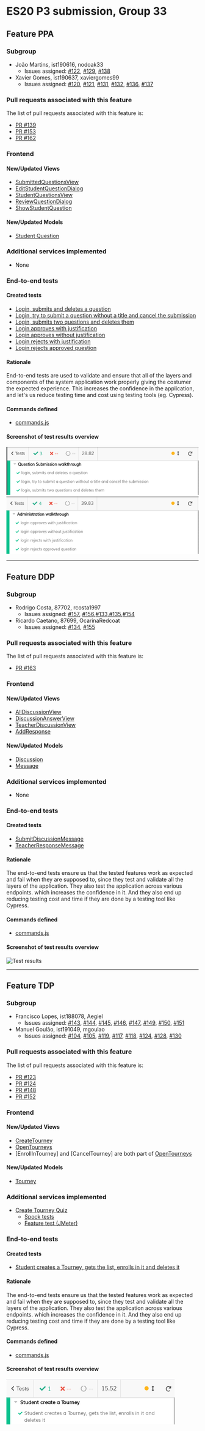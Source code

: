 # ES20 P3 submission, Group 33

## Feature PPA

### Subgroup

 - João Martins, ist190616, nodoak33
   + Issues assigned: [#122](https://github.com/tecnico-softeng/es20tg_33-project/issues/122), [#129](https://github.com/tecnico-softeng/es20tg_33-project/issues/129), [#138](https://github.com/tecnico-softeng/es20tg_33-project/issues/138)
 - Xavier Gomes, ist190637, xaviergomes99
   + Issues assigned: [#120](https://github.com/tecnico-softeng/es20tg_33-project/issues/120), [#121](https://github.com/tecnico-softeng/es20tg_33-project/issues/121), [#131](https://github.com/tecnico-softeng/es20tg_33-project/issues/131), [#132](https://github.com/tecnico-softeng/es20tg_33-project/issues/132), [#136](https://github.com/tecnico-softeng/es20tg_33-project/issues/136), [#137](https://github.com/tecnico-softeng/es20tg_33-project/issues/137)
 
### Pull requests associated with this feature

The list of pull requests associated with this feature is:

 - [PR #139](https://github.com/tecnico-softeng/es20tg_33-project/pull/139)
 - [PR #153](https://github.com/tecnico-softeng/es20tg_33-project/pull/153)
 - [PR #162](https://github.com/tecnico-softeng/es20tg_33-project/pull/162)


### Frontend

#### New/Updated Views

 - [SubmittedQuestionsView](https://github.com/tecnico-softeng/es20tg_33-project/blob/develop/frontend/src/views/student/submissions/SubmittedQuestionsView.vue)
 - [EditStudentQuestionDialog](https://github.com/tecnico-softeng/es20tg_33-project/blob/develop/frontend/src/views/student/submissions/EditStudentQuestionDialog.vue)
 - [StudentQuestionsView](https://github.com/tecnico-softeng/es20tg_33-project/blob/develop/frontend/src/views/teacher/submitted/StudentQuestionsView.vue)
 - [ReviewQuestionDialog](https://github.com/tecnico-softeng/es20tg_33-project/blob/develop/frontend/src/views/teacher/submitted/ReviewQuestionDialog.vue)
 - [ShowStudentQuestion](https://github.com/tecnico-softeng/es20tg_33-project/blob/develop/frontend/src/views/teacher/submitted/ShowStudentQuestion.vue)

#### New/Updated Models

 - [Student Question](https://github.com/tecnico-softeng/es20tg_33-project/blob/develop/frontend/src/models/submissions/StudentQuestion.ts)

### Additional services implemented

 - None


### End-to-end tests

#### Created tests

 - [Login, submits and deletes a question](https://github.com/tecnico-softeng/es20tg_33-project/blob/fa55aebf4b6e9725c2914394cb8bcc548cfb4d3f/frontend/cypress/integration/student/submitQuestions.js#L11)
 - [Login, try to submit a question without a title and cancel the submission](https://github.com/tecnico-softeng/es20tg_33-project/blob/fa55aebf4b6e9725c2914394cb8bcc548cfb4d3f/frontend/cypress/integration/student/submitQuestions.js#L17)
 - [Login, submits two questions and deletes them](https://github.com/tecnico-softeng/es20tg_33-project/blob/fa55aebf4b6e9725c2914394cb8bcc548cfb4d3f/frontend/cypress/integration/student/submitQuestions.js#L27)
 - [Login approves with justification](https://github.com/tecnico-softeng/es20tg_33-project/blob/fa55aebf4b6e9725c2914394cb8bcc548cfb4d3f/frontend/cypress/integration/teacher/ApproveRejectStudentQuestion.js#L19)
 - [Login approves without justification](https://github.com/tecnico-softeng/es20tg_33-project/blob/fa55aebf4b6e9725c2914394cb8bcc548cfb4d3f/frontend/cypress/integration/teacher/ApproveRejectStudentQuestion.js#L23)
 - [Login rejects with justification](https://github.com/tecnico-softeng/es20tg_33-project/blob/fa55aebf4b6e9725c2914394cb8bcc548cfb4d3f/frontend/cypress/integration/teacher/ApproveRejectStudentQuestion.js#L27)
 - [Login rejects approved question](https://github.com/tecnico-softeng/es20tg_33-project/blob/fa55aebf4b6e9725c2914394cb8bcc548cfb4d3f/frontend/cypress/integration/teacher/ApproveRejectStudentQuestion.js#L31)

#### Rationale
End-to-end tests are used to validate and ensure that all of the layers and components of the system application work properly giving the costumer the expected experience.
This increases the confidence in the application, and let's us reduce testing time and cost using testing tools (eg. Cypress).

#### Commands defined

 - [commands.js](https://github.com/tecnico-softeng/es20tg_33-project/blob/PpA/frontend/cypress/support/commands.js)

#### Screenshot of test results overview

![Test results to Submit](p3-images/PpA-F1.1-F3.1_cypress.png)
![Test results to Approve/Reject](p3-images/PpA-F2.1_cypress.png)


---

## Feature DDP

### Subgroup

 - Rodrigo Costa, 87702, rcosta1997
   + Issues assigned: [#157](https://github.com/tecnico-softeng/es20tg_33-project/issues/157), [#156](https://github.com/tecnico-softeng/es20tg_33-project/issues/156),[#133](https://github.com/tecnico-softeng/es20tg_33-project/issues/133),[#135](https://github.com/tecnico-softeng/es20tg_33-project/issues/135),[#154](https://github.com/tecnico-softeng/es20tg_33-project/issues/154)
 - Ricardo Caetano, 87699, OcarinaRedcoat
   + Issues assigned: [#134](https://github.com/tecnico-softeng/es20tg_33-project/issues/134), [#155](https://github.com/tecnico-softeng/es20tg_33-project/issues/155)
 
### Pull requests associated with this feature

The list of pull requests associated with this feature is:

 - [PR #163](https://github.com/tecnico-softeng/es20tg_33-project/pull/163)


### Frontend

#### New/Updated Views

 - [AllDiscussionView](https://github.com/tecnico-softeng/es20tg_33-project/blob/DdP/frontend/src/views/student/quiz/AllDiscussionView.vue)
 - [DiscussionAnswerView](https://github.com/tecnico-softeng/es20tg_33-project/blob/DdP/frontend/src/views/student/quiz/DiscussionAnswerView.vue)
 - [TeacherDiscussionView](https://github.com/tecnico-softeng/es20tg_33-project/blob/DdP/frontend/src/views/teacher/TeacherDiscussionView.vue)
 - [AddResponse](https://github.com/tecnico-softeng/es20tg_33-project/blob/DdP/frontend/src/views/teacher/AddResponse.vue)


#### New/Updated Models

 - [Discussion](https://github.com/tecnico-softeng/es20tg_33-project/blob/DdP/frontend/src/models/statement/Discussion.ts)
 - [Message](https://github.com/tecnico-softeng/es20tg_33-project/blob/DdP/frontend/src/models/statement/Message.ts)

### Additional services implemented

 - None

### End-to-end tests

#### Created tests

 - [SubmitDiscussionMessage](https://github.com/tecnico-softeng/es20tg_33-project/blob/DdP/frontend/cypress/integration/student/submitDiscussionMessage.js)
  - [TeacherResponseMessage](https://github.com/tecnico-softeng/es20tg_33-project/blob/DdP/frontend/tests/e2e/specs/teacher/teacherResponseMessage.js)

#### Rationale
The end-to-end tests ensure us that the tested features work as expected and fail when they are supposed to, since they test and validate all the layers of the application. They also test the application across various endpoints. which increases the confidence in it. And they also end up reducing testing cost and time if they are done by a testing tool like Cypress.

#### Commands defined

 - [commands.js](https://github.com/tecnico-softeng/es20tg_33-project/blob/178fafc87e35671b2f76104f25912c50d44d7c48/frontend/cypress/support/commands.js#L185)

#### Screenshot of test results overview

![Test results](p3-images/cypress_results.png)

---


## Feature TDP

### Subgroup

 - Francisco Lopes, ist188078, Aegiel
   + Issues assigned: [#143](https://github.com/tecnico-softeng/es20tg_33-project/issues/143), [#144](https://github.com/tecnico-softeng/es20tg_33-project/issues/144), [#145](https://github.com/tecnico-softeng/es20tg_33-project/issues/145), [#146](https://github.com/tecnico-softeng/es20tg_33-project/issues/146), [#147](https://github.com/tecnico-softeng/es20tg_33-project/issues/147), [#149](https://github.com/tecnico-softeng/es20tg_33-project/issues/149), [#150](https://github.com/tecnico-softeng/es20tg_33-project/issues/150), [#151](https://github.com/tecnico-softeng/es20tg_33-project/issues/151)
 - Manuel Goulão, ist191049, mgoulao
   + Issues assigned: [#104](https://github.com/tecnico-softeng/es20tg_33-project/issues/104), [#105](https://github.com/tecnico-softeng/es20tg_33-project/issues/105), [#119](https://github.com/tecnico-softeng/es20tg_33-project/issues/119), [#117](https://github.com/tecnico-softeng/es20tg_33-project/issues/117), [#118](https://github.com/tecnico-softeng/es20tg_33-project/issues/118), [#124](https://github.com/tecnico-softeng/es20tg_33-project/issues/124), [#128](https://github.com/tecnico-softeng/es20tg_33-project/issues/128), [#130](https://github.com/tecnico-softeng/es20tg_33-project/issues/130)
 
### Pull requests associated with this feature

The list of pull requests associated with this feature is:

 - [PR #123](https://github.com/tecnico-softeng/es20tg_33-project/pull/123)
 - [PR #124](https://github.com/tecnico-softeng/es20tg_33-project/pull/124)
 - [PR #148](https://github.com/tecnico-softeng/es20tg_33-project/pull/148)
 - [PR #152](https://github.com/tecnico-softeng/es20tg_33-project/pull/152) 

### Frontend

#### New/Updated Views

 - [CreateTourney](https://github.com/tecnico-softeng/es20tg_33-project/blob/develop/frontend/src/views/student/tourney/CreateTourney.vue)
 - [OpenTourneys](https://github.com/tecnico-softeng/es20tg_33-project/blob/develop/frontend/src/views/student/tourney/OpenTourneys.vue)
 - [EnrollInTourney] and [CancelTourney] are both part of [OpenTourneys](https://github.com/tecnico-softeng/es20tg_33-project/blob/develop/frontend/src/views/student/tourney/OpenTourneys.vue)


#### New/Updated Models

 - [Tourney](https://github.com/tecnico-softeng/es20tg_33-project/blob/develop/backend/src/main/java/pt/ulisboa/tecnico/socialsoftware/tutor/tourney/Tourney.java)

### Additional services implemented

 - [Create Tourney Quiz](https://github.com/tecnico-softeng/es20tg_33-project/blob/42c7c5c54dd81a9eb5cf571595abb4bf25c66290/backend/src/main/java/pt/ulisboa/tecnico/socialsoftware/tutor/tourney/TourneyService.java#L152)
    + [Spock tests](https://github.com/tecnico-softeng/es20tg_33-project/blob/42c7c5c54dd81a9eb5cf571595abb4bf25c66290/backend/src/test/groovy/pt/ulisboa/tecnico/socialsoftware/tutor/tourney/service/StudentEnrolsIntoTourneyTest.groovy#L134)
    + [Feature test (JMeter)](https://github.com/tecnico-softeng/es20tg_33-project/blob/TdP/backend/jmeter/tourney/WSTourneyQuizIsCreated.jmx)

### End-to-end tests

#### Created tests

 - [Student creates a Tourney, gets the list, enrolls in it and deletes it](https://github.com/tecnico-softeng/es20tg_33-project/tree/develop/frontend/tests/e2e/specs/student/tourneys.js#L16)

#### Rationale
The end-to-end tests ensure us that the tested features work as expected and fail when they are supposed to, since they test and validate all the layers of the application. They also test the application across various endpoints. which increases the confidence in it. And they also end up reducing testing cost and time if they are done by a testing tool like Cypress.

#### Commands defined

 - [commands.js](https://github.com/tecnico-softeng/es20tg_33-project/tree/develop/frontend/tests/e2e/support/commands.js)

#### Screenshot of test results overview

![Test results](p3-images/cypress_results_tdp.png)
